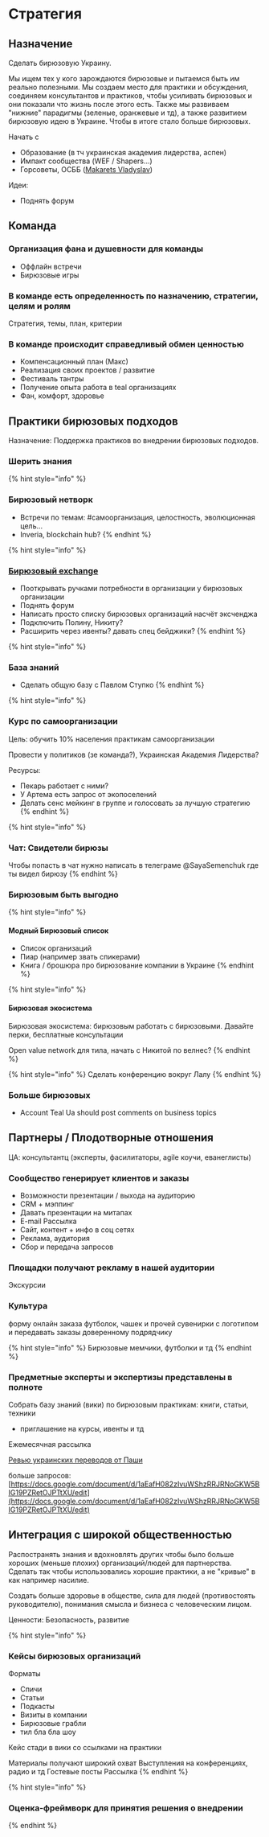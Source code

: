 # Стратегия

## Назначение

Сделать бирюзовую Украину.

Мы ищем тех у кого зарождаются бирюзовые и пытаемся быть им реально полезными. Мы создаем место для практики и обсуждения, соединяем консультантов и практиков, чтобы усиливать бирюзовых и они показали что жизнь после этого есть. Также мы развиваем "нижние" парадигмы \(зеленые, оранжевые и тд\), а также развитием бирюзовую идею в Украине. Чтобы в итоге стало больше бирюзовых.

Начать с

* Образование \(в тч украинская академия лидерства, аспен\)
* Импакт сообщества \(WEF / Shapers...\)
* Горсоветы, ОСББ \([Makarets Vladyslav](https://www.facebook.com/profile.php?id=100009432948725)\)

Идеи:

* Поднять форум

## Команда

### Организация фана и душевности для команды

* Оффлайн встречи
* Бирюзовые игры

### В команде есть определенность по назначению, стратегии, целям и ролям

Стратегия, темы, план, критерии

### В команде происходит справедливый обмен ценностью

* Компенсационный план \(Макс\)
* Реализация своих проектов / развитие
* Фестиваль тантры
* Получение опыта работа в teal организациях
* Фан, комфорт, здоровье

## Практики бирюзовых подходов

Назначение: Поддержка практиков во внедрении бирюзовых подходов.

### Шерить знания

{% hint style="info" %}
### Бирюзовый нетворк

* Встречи по темам: \#самоорганизация, целостность, эволюционная цель...
* Inveria, blockchain hub?
{% endhint %}

{% hint style="info" %}
### [Бирюзовый exchange](../teal-exchange.md)

* Пооткрывать ручками потребности в организации у бирюзовых организации
* Поднять форум
* Написать просто списку бирюзовых организаций насчёт эксченджа
* Подключить Полину, Никиту?
* Расширить через ивенты? давать спец бейджики?
{% endhint %}

{% hint style="info" %}
### База знаний

* Сделать общую базу с Павлом Ступко
{% endhint %}

{% hint style="info" %}
### Курс по самоорганизации

Цель: обучить 10% населения практикам самоорганизации

Провести у политиков \(зе команда?\), Украинская Академия Лидерства? 

Ресурсы:

* Пекарь работает с ними?
* У Артема есть запрос от экопоселений
* Делать сенс мейкинг в группе и голосовать за лучшую стратегию
{% endhint %}

{% hint style="info" %}
### Чат: Свидетели бирюзы

Чтобы попасть в чат нужно написать в телеграме @SayaSemenchuk где ты видел бирюзу
{% endhint %}

### Бирюзовым быть выгодно

{% hint style="info" %}
#### Модный Бирюзовый список

* Список организаций
* Пиар \(например звать спикерами\)
* Книга / брошюра про бирюзование компании в Украине
{% endhint %}

{% hint style="info" %}
#### Бирюзовая экосистема

Бирюзовая экосистема: бирюзовым работать с бирюзовыми. Давайте перки, бесплатные консультации

Open value network для тила, начать с Никитой по велнес?
{% endhint %}

{% hint style="info" %}
Сделать конференцию вокруг Лалу
{% endhint %}

### Больше бирюзовых

* Account Teal Ua should post comments on business topics

## Партнеры / Плодотворные отношения

ЦА: консультантц \(эксперты, фасилитаторы, agile коучи, еванеглисты\)

### Сообщество генерирует клиентов и заказы

* Возможности презентации / выхода на аудиторию
* CRM + мэппинг
* Давать презентации на митапах
* E-mail Рассылка
* Сайт, контент + инфо в соц сетях
* Реклама, аудитория
* Сбор и передача запросов

### Площадки получают рекламу в нашей аудитории

Экскурсии

### Культура

форму онлайн заказа футболок, чашек и прочей сувенирки с логотипом и передавать заказы доверенному подрядчику

{% hint style="info" %}
Бирюзовые мемчики, футболки и тд
{% endhint %}

### Предметные эксперты и экспертизы представлены в полноте

Собрать базу знаний \(вики\) по бирюзовым практикам: книги, статьи, техники

+ приглашение на курсы, ивенты и тд

Ежемесячная рассылка

[Ревью украинских переводов от Паши](https://drive.google.com/drive/u/1/folders/1hmP3ecOFfLkvs6yDHPJO--QRfCL6niWe)

больше запросов: [https://docs.google.com/document/d/1aEafH082zIvuWShzRRJRNoGKW5BIG19PZRetOJPTtXU/edit](https://docs.google.com/document/d/1aEafH082zIvuWShzRRJRNoGKW5BIG19PZRetOJPTtXU/edit)

## Интеграция с широкой общественностью

Распостранять знания и вдохновлять других чтобы было больше хороших \(меньше плохих\) организаций/людей для партнерства. Сделать так чтобы использовались хорошие практики, а не "кривые" в как например насилие. 

Создать больше здоровье в обществе, сила для людей \(противостоять руководителю\), понимания смысла и бизнеса с человеческим лицом.

Ценности: Безопасность, развитие

{% hint style="info" %}
### Кейсы бирюзовых организаций

Форматы

* Спичи
* Статьи
* Подкасты
* Визиты в компании
* Бирюзовые грабли
* тил бла бла шоу

Кейс стади в вики со ссылками на практики

Материалы получают широкий охват Выступления на конференциях, радио и тд Гостевые посты Рассылка
{% endhint %}

{% hint style="info" %}
### Оценка-фреймворк для принятия решения о внедрении
{% endhint %}

### 

